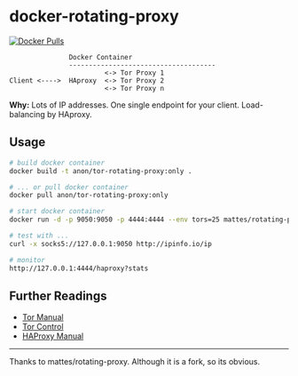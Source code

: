 docker-rotating-proxy
=====================

[![Docker Pulls](https://img.shields.io/docker/pulls/shaddysignal/tor-rotating-proxy.svg)](https://hub.docker.com/r/shaddysignal/tor-rotating-proxy/)

```
               Docker Container
               -------------------------------------
                        <-> Tor Proxy 1
Client <---->  HAproxy  <-> Tor Proxy 2
                        <-> Tor Proxy n
```

__Why:__ Lots of IP addresses. One single endpoint for your client.
Load-balancing by HAproxy.

Usage
-----

```bash
# build docker container
docker build -t anon/tor-rotating-proxy:only .

# ... or pull docker container
docker pull anon/tor-rotating-proxy:only

# start docker container
docker run -d -p 9050:9050 -p 4444:4444 --env tors=25 mattes/rotating-proxy # default tors=10

# test with ...
curl -x socks5://127.0.0.1:9050 http://ipinfo.io/ip

# monitor
http://127.0.0.1:4444/haproxy?stats
```


Further Readings
----------------

 * [Tor Manual](https://www.torproject.org/docs/tor-manual.html.en)
 * [Tor Control](https://www.thesprawl.org/research/tor-control-protocol/)
 * [HAProxy Manual](http://cbonte.github.io/haproxy-dconv/configuration-1.5.html)

--------------

Thanks to mattes/rotating-proxy. Although it is a fork, so its obvious.

